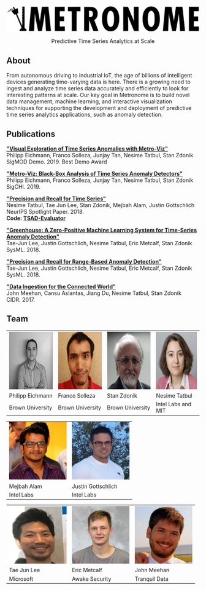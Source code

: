 ![Metronome Logo](images/logo2.svg)
<p align="center">Predictive Time Series Analytics at Scale<p>
  
  
## About

From autonomous driving to industrial IoT, the age of billions of intelligent devices generating time-varying data is here. There is a growing need to ingest and analyze time series data accurately and efficiently to look for interesting patterns at scale. Our key goal in Metronome is to build novel data management, machine learning, and interactive visualization techniques for supporting the development and deployment of predictive time series analytics applications, such as anomaly detection.

## Publications

**["Visual Exploration of Time Series Anomalies with
Metro-Viz"](resources/metroviz_sigmod_2019_poster.pdf)**  
Philipp Eichmann, Franco Solleza, Junjay Tan, Nesime Tatbul, Stan Zdonik  
SigMOD Demo. 2019. Best Demo Award  

**["Metro-Viz: Black-Box Analysis of Time Series Anomaly Detectors"](resources/metroviz_chi.pdf)**  
Philipp Eichmann, Franco Solleza, Junjay Tan, Nesime Tatbul, Stan Zdonik  
SigCHI. 2019.

**["Precision and Recall for Time Series"](resources/precision_recall_neurips.pdf)**  
Nesime Tatbul, Tae Jun Lee, Stan Zdonik, Mejbah Alam, Justin Gottschlich  
NeurIPS Spotlight Paper. 2018.  
**Code: [TSAD-Evaluator](https://github.com/IntelLabs/TSAD-Evaluator)**

**["Greenhouse: A Zero-Positive Machine Learning System for Time-Series Anomaly
Detection"](resources/greenhouse_sysml.pdf)**  
Tae-Jun Lee, Justin Gottschlich, Nesime Tatbul, Eric Metcalf, Stan Zdonik  
SysML. 2018.

**["Precision and Recall for Range-Based Anomaly Detection"](resources/precision_recall_sysml.pdf)**  
Tae-Jun Lee, Justin Gottschlich, Nesime Tatbul, Eric Metcalf, Stan Zdonik  
SysML. 2018.

**["Data Ingestion for the Connected World"](resources/greenhouse_sysml.pdf)**  
John Meehan, Cansu Aslantas, Jiang Du, Nesime Tatbul, Stan Zdonik  
CIDR. 2017.

## Team

<!--
<style type="text/css">
.tg  {border-collapse:collapse;border-spacing:0;}
.tg td{border-color:black;border-style:solid;border:0px;font-family:Arial, sans-serif;font-size:14px;
  overflow:hidden;padding:10px 5px;word-break:normal;}
.tg th{border-color:black;border-style:solid;border:0px;font-family:Arial, sans-serif;font-size:14px;
  font-weight:normal;overflow:hidden;padding:10px 5px;word-break:normal;}
.tg .tg-0lax{text-align:left;vertical-align:top}
</style> -->
<table>
<tbody>
  <tr>
    <td><img src="images/philipp_eichmann.jpg" width="150" height="150"></td>
    <td><img src="images/franco_solleza.jpg" width="150" height="150"></td>
    <td><img src="images/stan_zdonik.jpg" width="150" height="150"></td>
    <td><img src="images/nesime_tatbul.jpg" width="150" height="150"></td>
  </tr>
  <tr>
    <td>Philipp Eichmann</td>
    <td>Franco Solleza</td>
    <td>Stan Zdonik</td>
    <td>Nesime Tatbul</td>
  </tr>
  <tr>
    <td>Brown University</td>
    <td>Brown University</td>
    <td>Brown University</td>
    <td>Intel Labs and MIT</td>
  </tr>
</tbody>
</table>

<table>
<tbody>
  <tr>
    <td><img src="images/mejbah_alam.jpeg" width="150" height="150"></td>
    <td><img src="images/justin_gottschlich.jpg" width="150" height="150"></td>
  </tr>
  <tr>
    <td>Mejbah Alam</td>
    <td>Justin Gottschlich</td>
  </tr>
  <tr>
    <td>Intel Labs</td>
    <td>Intel Labs</td>
  </tr>
</tbody>
</table>

<table>
<tbody>
  <tr>
    <td><img src="images/tj_lee.png" width="150" height="150"></td>
    <td><img src="images/eric_metcalf.jpg" width="150" height="150"></td>
    <td><img src="images/john_meehan.jpg" width="150" height="150"></td>
  </tr>
  <tr>
    <td>Tae Jun Lee</td>
    <td>Eric Metcalf</td>
    <td>John Meehan</td>
  </tr>
  <tr>
    <td>Microsoft</td>
    <td>Awake Security</td>
    <td>Tranquil Data</td>
  </tr>
</tbody>
</table>


